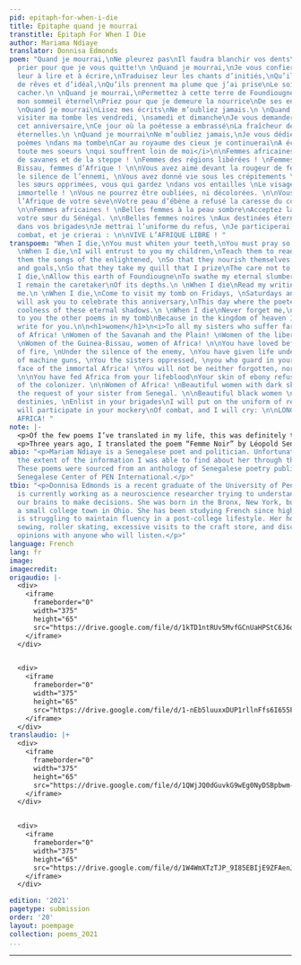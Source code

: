 ```yaml
---
pid: epitaph-for-when-i-die
title: Epitaphe quand je mourrai
transtitle: Epitaph For When I Die
author: Mariama Ndiaye
translator: Donnisa Edmonds
poem: "Quand je mourrai,\nNe pleurez pas\nIl faudra blanchir vos dents\nIl faudra
  prier pour que je vous quitte!\n \nQuand je mourrai,\nJe vous confierai mes enfants,\nApprenez
  leur à lire et à écrire,\nTraduisez leur les chants d’initiés,\nQu’ils se nourrissent
  de rêves et d’idéal,\nQu’ils prennent ma plume que j’ai prise\nLe soin de ne pas
  cacher.\n \nQuand je mourrai,\nPermettez à cette terre de Foundiougne\nDe couver
  mon sommeil éternel\nPriez pour que je demeure la nourrice\nDe ses entrailles.\n
  \nQuand je mourrai\nLisez mes écrits\nNe m’oubliez jamais.\n \nQuand je mourrai,\nVenez
  visiter ma tombe les vendredi, \nsamedi et dimanche\nJe vous demanderai de fêter
  cet anniversaire,\nCe jour où la poétesse a embrassé\nLa fraîcheur de ces ombres
  éternelles.\n \nQuand je mourrai\nNe m’oubliez jamais,\nJe vous dédierai d’autres
  poèmes \ndans ma tombe\nCar au royaume des cieux je continuerai\nA écrire pour vous.\n\n<h1>Femmes</h1>\n\n<i>A
  toute mes soeurs \nqui souffrent loin de moi</i>\n\nFemmes africaines !\nFemmes
  de savanes et de la steppe ! \nFemmes des régions libérées ! \nFemmes de la Guinée
  Bissau, femmes d’Afrique ! \n\nVous avez aimé devant la rougeur de feux, \nSous
  le silence de l’ennemi, \nVous avez donné vie sous les crépitements \ndes mitrailleuses\nVous
  les sœurs opprimées, vous qui gardez \ndans vos entailles \nLe visage de l’Afrique
  immortelle ! \nVous ne pourrez être oubliées, ni décolorées. \n\nVous avez nourri
  l’Afrique de votre sève\nVotre peau d’ébène a refusé la caresse du colonisateur.
  \n\nFemmes africaines ! \nBelles femmes à la peau sombre\nAcceptez la demande de
  votre sœur du Sénégal. \n\nBelles femmes noires \nAux destinées éternelles, \nEnrôle
  dans vos brigades\nJe mettrai l’uniforme du refus, \nJe participerai à vos simulacres\nDe
  combat, et je crierai : \n\nVIVE L’AFRIQUE LIBRE ! "
transpoem: "When I die,\nYou must whiten your teeth,\nYou must pray so that I leave!\n
  \nWhen I die,\nI will entrust to you my children,\nTeach them to read and write,\nShow
  them the songs of the enlightened, \nSo that they nourish themselves with \ndream
  and goals,\nSo that they take my quill that I prize\nThe care not to hide.\n \nWhen
  I die,\nAllow this earth of Foundiougne\nTo swathe my eternal slumber\nPray so that
  I remain the caretaker\nOf its depths.\n \nWhen I die\nRead my writings\nNever forget
  me.\n \nWhen I die,\nCome to visit my tomb on Fridays, \nSaturdays and Sundays\nI
  will ask you to celebrate this anniversary,\nThis day where the poetess embraced\nThe
  coolness of these eternal shadows.\n \nWhen I die\nNever forget me,\nI will dedicate
  to you the other poems in my tomb\nBecause in the kingdom of heaven I will continue\nTo
  write for you.\n\n<h1>women</h1>\n<i>To all my sisters who suffer far from me</i>\n\nWomen
  of Africa! \nWomen of the Savanah and the Plain! \nWomen of the liberated regions!
  \nWomen of the Guinea-Bissau, women of Africa! \n\nYou have loved before the blush
  of fire, \nUnder the silence of the enemy, \nYou have given life under \nthe sputter
  of machine guns, \nYou the sisters oppressed, \nyou who guard in your womb, \nThe
  face of the immortal Africa! \nYou will not be neither forgotten, nor left to fade.
  \n\nYou have fed Africa from your lifeblood\nYour skin of ebony refuses the caress
  of the colonizer. \n\nWomen of Africa! \nBeautiful women with dark skin \nAccept
  the request of your sister from Senegal. \n\nBeautiful black women \nTo your enteral
  destinies, \nEnlist in your brigades\nI will put on the uniform of refusal, \nI
  will participate in your mockery\nOf combat, and I will cry: \n\nLONG LIVE THE LIBERATED
  AFRICA! "
note: |-
  <p>Of the few poems I’ve translated in my life, this was definitely the most challenging. Ndiaye utilizes a lot of great imagery throughout the poem related to being the nurse or caretaker of someone that was difficult to translate directly. For example, <em>de couver</em> in the line “de couver mon sommeil éternel” translates most directly to “to wrap a child in cotton wool.” I tried to preserve this notion through the use of the word “swathe,” which similarly refers to the idea of wrapping a baby in fabric. I also struggled with the line “to care not to hide.” This translation originally did not make much sense to me within the context of the poem, so I tried many different versions and arrangements. However, I continued to come back to this most direct translation of Ndiaye’s words. I feel like it allows the most room for interpretation of her meaning without my own personal inputs. I maintain her punctuation, line breaks, and structure throughout the entire poem, along with the repetition of “When I Die.”</p>
  <p>Three years ago, I translated the poem “Femme Noir” by Léopold Senghor for the 2018 edition of <em>DoubleSpeak</em>. When I found this poem by Ndiaye, I felt that it was a near perfect follow-up to my first translation, as it offers both a call to arms and love for Black women (specifically those from Africa) from the perspective of a Black woman. I tried my best to maintain the high-energy and fast-paced nature of the poem in my translation by keeping the lines to a similar length and retaining the same punctuation and structure. I also chose to translate all of the lines starting with <em>femme</em> as “Women of” to add repetition to the poem to keep it moving forward. I also tried to as closely as possible preserve the meanings of the more descriptive words like <em>crépitements</em>, which directly translates to “the crackling of machine guns.” However, I chose to use the word “sputter” in my translation because I felt it more accurately captured in English the sound she was trying to evoke. Similarly, while <em>ni decolorées</em> literally translates to “neither faded,” the line was difficult to translate as there is no meaningful English equivalent to this use of the past tense. I opted to use the phrase “left to fade,” as I believe it more accurately captures the feeling of the original line. Finally, I sifted through several different English translation of the line: “VIVE L’AFRIQUE LIBRE” (“long live free Africa,” “God bless free Africa,” etc.), but ultimate settled on translating <em>libre</em> as “liberated” as it felt like it carried the most nuanced understanding of what it means for Africa and Black women to be free.</p>
abio: "<p>Mariam Ndiaye is a Senegalese poet and politician. Unfortunately, this was
  the extent of the information I was able to find about her through the Internet.
  These poems were sourced from an anthology of Senegalese poetry published by the
  Senegalese Center of PEN International.</p>"
tbio: "<p>Donnisa Edmonds is a recent graduate of the University of Pennsylvania who
  is currently working as a neuroscience researcher trying to understand how we use
  our brains to make decisions. She was born in the Bronx, New York, but grew up in
  a small college town in Ohio. She has been studying French since high school and
  is struggling to maintain fluency in a post-college lifestyle. Her hobbies include
  sewing, roller skating, excessive visits to the craft store, and discussing music
  opinions with anyone who will listen.</p>"
language: French
lang: fr
image:
imagecredit:
origaudio: |-
  <div>
    <iframe
      frameborder="0"
      width="375"
      height="65"
      src="https://drive.google.com/file/d/1kTD1ntRUv5MvfGCnUaHPStC6J6q70FxM/preview">
    </iframe>
  </div>


  <div>
    <iframe
      frameborder="0"
      width="375"
      height="65"
      src="https://drive.google.com/file/d/1-nEb5luuxxDUP1rllnFfs6I655FshoDq/preview">
    </iframe>
  </div>
translaudio: |+
  <div>
    <iframe
      frameborder="0"
      width="375"
      height="65"
      src="https://drive.google.com/file/d/1QWjJQ0dGuvkG9wEg0NyDSBpbwm-6Ya9E/preview">
    </iframe>
  </div>


  <div>
    <iframe
      frameborder="0"
      width="375"
      height="65"
      src="https://drive.google.com/file/d/1W4WmXTzTJP_9I85EBIjE9ZFAenJnFuID/preview">
    </iframe>
  </div>

edition: '2021'
pagetype: submission
order: '20'
layout: poempage
collection: poems_2021
...
```

---
